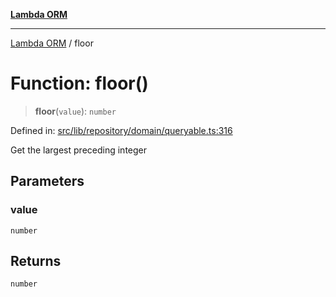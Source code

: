 [**Lambda ORM**](../README.md)

***

[Lambda ORM](../README.md) / floor

# Function: floor()

> **floor**(`value`): `number`

Defined in: [src/lib/repository/domain/queryable.ts:316](https://github.com/lambda-orm/lambdaorm-base/blob/5f10bdc7d0f008296efbcbe89bc2bf1ed03aaaef/src/lib/repository/domain/queryable.ts#L316)

Get the largest preceding integer

## Parameters

### value

`number`

## Returns

`number`
